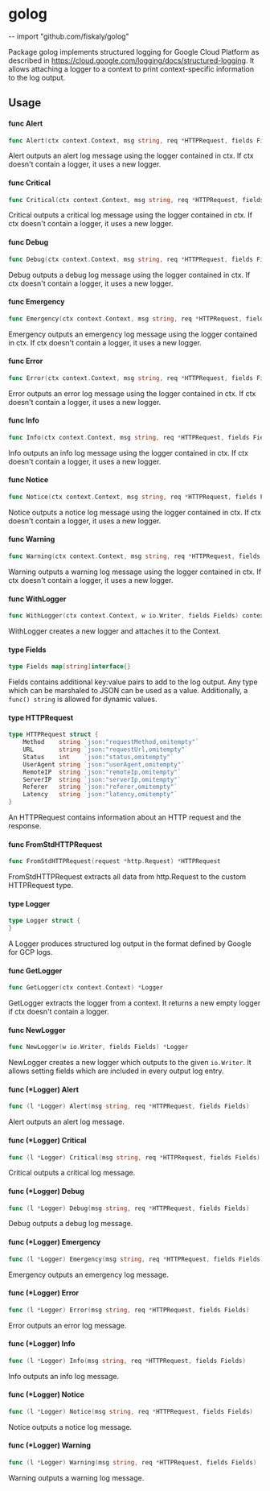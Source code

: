 # golog
--
    import "github.com/fiskaly/golog"

Package golog implements structured logging for Google Cloud Platform as
described in https://cloud.google.com/logging/docs/structured-logging. It allows
attaching a logger to a context to print context-specific information to the log
output.

## Usage

#### func  Alert

```go
func Alert(ctx context.Context, msg string, req *HTTPRequest, fields Fields)
```
Alert outputs an alert log message using the logger contained in ctx. If ctx
doesn't contain a logger, it uses a new logger.

#### func  Critical

```go
func Critical(ctx context.Context, msg string, req *HTTPRequest, fields Fields)
```
Critical outputs a critical log message using the logger contained in ctx. If
ctx doesn't contain a logger, it uses a new logger.

#### func  Debug

```go
func Debug(ctx context.Context, msg string, req *HTTPRequest, fields Fields)
```
Debug outputs a debug log message using the logger contained in ctx. If ctx
doesn't contain a logger, it uses a new logger.

#### func  Emergency

```go
func Emergency(ctx context.Context, msg string, req *HTTPRequest, fields Fields)
```
Emergency outputs an emergency log message using the logger contained in ctx. If
ctx doesn't contain a logger, it uses a new logger.

#### func  Error

```go
func Error(ctx context.Context, msg string, req *HTTPRequest, fields Fields)
```
Error outputs an error log message using the logger contained in ctx. If ctx
doesn't contain a logger, it uses a new logger.

#### func  Info

```go
func Info(ctx context.Context, msg string, req *HTTPRequest, fields Fields)
```
Info outputs an info log message using the logger contained in ctx. If ctx
doesn't contain a logger, it uses a new logger.

#### func  Notice

```go
func Notice(ctx context.Context, msg string, req *HTTPRequest, fields Fields)
```
Notice outputs a notice log message using the logger contained in ctx. If ctx
doesn't contain a logger, it uses a new logger.

#### func  Warning

```go
func Warning(ctx context.Context, msg string, req *HTTPRequest, fields Fields)
```
Warning outputs a warning log message using the logger contained in ctx. If ctx
doesn't contain a logger, it uses a new logger.

#### func  WithLogger

```go
func WithLogger(ctx context.Context, w io.Writer, fields Fields) context.Context
```
WithLogger creates a new logger and attaches it to the Context.

#### type Fields

```go
type Fields map[string]interface{}
```

Fields contains additional key:value pairs to add to the log output. Any type
which can be marshaled to JSON can be used as a value. Additionally, a `func()
string` is allowed for dynamic values.

#### type HTTPRequest

```go
type HTTPRequest struct {
	Method    string `json:"requestMethod,omitempty"`
	URL       string `json:"requestUrl,omitempty"`
	Status    int    `json:"status,omitempty"`
	UserAgent string `json:"userAgent,omitempty"`
	RemoteIP  string `json:"remoteIp,omitempty"`
	ServerIP  string `json:"serverIp,omitempty"`
	Referer   string `json:"referer,omitempty"`
	Latency   string `json:"latency,omitempty"`
}
```

An HTTPRequest contains information about an HTTP request and the response.

#### func  FromStdHTTPRequest

```go
func FromStdHTTPRequest(request *http.Request) *HTTPRequest
```
FromStdHTTPRequest extracts all data from http.Request to the custom HTTPRequest
type.

#### type Logger

```go
type Logger struct {
}
```

A Logger produces structured log output in the format defined by Google for GCP
logs.

#### func  GetLogger

```go
func GetLogger(ctx context.Context) *Logger
```
GetLogger extracts the logger from a context. It returns a new empty logger if
ctx doesn't contain a logger.

#### func  NewLogger

```go
func NewLogger(w io.Writer, fields Fields) *Logger
```
NewLogger creates a new logger which outputs to the given `io.Writer`. It allows
setting fields which are included in every output log entry.

#### func (*Logger) Alert

```go
func (l *Logger) Alert(msg string, req *HTTPRequest, fields Fields)
```
Alert outputs an alert log message.

#### func (*Logger) Critical

```go
func (l *Logger) Critical(msg string, req *HTTPRequest, fields Fields)
```
Critical outputs a critical log message.

#### func (*Logger) Debug

```go
func (l *Logger) Debug(msg string, req *HTTPRequest, fields Fields)
```
Debug outputs a debug log message.

#### func (*Logger) Emergency

```go
func (l *Logger) Emergency(msg string, req *HTTPRequest, fields Fields)
```
Emergency outputs an emergency log message.

#### func (*Logger) Error

```go
func (l *Logger) Error(msg string, req *HTTPRequest, fields Fields)
```
Error outputs an error log message.

#### func (*Logger) Info

```go
func (l *Logger) Info(msg string, req *HTTPRequest, fields Fields)
```
Info outputs an info log message.

#### func (*Logger) Notice

```go
func (l *Logger) Notice(msg string, req *HTTPRequest, fields Fields)
```
Notice outputs a notice log message.

#### func (*Logger) Warning

```go
func (l *Logger) Warning(msg string, req *HTTPRequest, fields Fields)
```
Warning outputs a warning log message.
